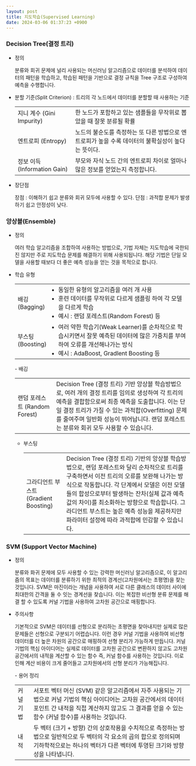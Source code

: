 ```yaml
---
layout: post
title: 지도학습(Supervised Learning) 
date: 2024-03-06 01:37:23 +0900
---
```

### Decision Tree(결정 트리)
- 정의
  <p class="sub">분류와 회귀 문제에 널리 사용되는 머신러닝 알고리즘으로 데이터를 분석하여 데이터의 패턴을 학습하고, 학습된 패턴을 기반으로 결정 규칙을 Tree 구조로 구성하여 예측을 수행합니다.
  </p>
- 분할 기준(Split Criterion) : 트리의 각 노드에서 데이터를 분할할 때 사용하는 기준
  <table>
  <tr>
  <td>지니 계수 (Gini Impurity)</td>
  <td>한 노드가 포함하고 있는 샘플들을 무작위로 뽑았을 때 잘못 분류될 확률</td>
  </tr>
  <tr>
  <td>엔트로피 (Entropy)</td>
  <td>노드의 불순도를 측정하는 또 다른 방법으로 엔트로피가 높을 수록 데이터의 불확실성이 높다는 뜻이다.</td>
  </tr>
  <tr>
  <td>정보 이득 (Information Gain)</td>
  <td>부모와 자식 노드 간의 엔트로피 차이로 얼마나 많은 정보를 얻었는지 측정합니다.</td>
  </tr>
  </table>
- 장단점
  <p class="sub">장점 : 이해하기 쉽고 분류와 회귀 모두에 사용할 수 있다.
  단점 : 과적합 문제가 발생하기 쉽고 안정성이 낮다.
  </p>

### 앙상블(Ensemble)
- 정의
  <p class="sub">여러 학습 알고리즘을 조합하여 사용하는 방법으로, 기법 자체는 지도학습에 국한되진 않지만 주로 지도학습 문제를 해결하기 위해 사용되됩니다. 해당 기법은 단일 모델을 사용할 때보다 더 좋은 예측 성능을 얻는 것을 목적으로 합니다.</p>
- 학습 유형
  <table>
  <tr>
  <td>배깅 (Bagging)</td>
  <td>
  <li>동일한 유형의 알고리즘을 여러 개 사용</li>
  <li>훈련 데이터를 무작위로 다르게 샘플링 하여 각 모델을 다르게 학습</li>
  <li>예시 : 랜덤 포레스트(Random Forest) 등</li>
  </td>
  </tr>
  <tr>
  <td>부스팅 (Boosting)</td>
  <td>
  <li>여러 약한 학습기(Weak Learner)를 순차적으로 학습시키면서 잘못 예측된 데이터에 많은 가중치를 부여하여 오류를 개선해나가는 방식</li>
  <li>예시 : AdaBoost, Gradlent Boosting 등</li>
  </td>
  </tr>
  </table>
  <enter></enter>
  <enter></enter>
  - 배깅
    <table>
    <tr>
    <td>랜덤 포레스트 (Random Forest)</td>
    <td>Decision Tree (결정 트리) 기반 앙상블 학습방법으로, 여러 개의 결정 트리를 임의로 생성하여 각 트리의 예측을 결합함으로써 최종 예측을 도출합니다. 이는 단일 결정 트리가 가질 수 있는 과적합(Overfitting) 문제를 줄여주며 일반화 성능이 뛰어납니다. 랜덤 포레스트는 분류와 회귀 모두 사용할 수 있습니다.</td>
    </tr>
    </table>

  - 부스팅
    <table>
    <tr>
    <td>그라디언트 부스트 (Gradient Boosting)</td>
    <td>Decision Tree (결정 트리) 기반의 앙상블 학습방법으로, 랜덤 포레스트와 달리 순차적으로 트리를 구축하면서 이전 트리의 오류를 보완해 나가는 방식으로 작동합니다. 각 단계에서 모델은 이전 모델들의 합성으로부터 발생하는 잔차(실체 값과 예측 값의 차이)를 최소화하는 방향으로 학습합니다. 그라디언트 부스트는 높은 예측 성능을 제공하지만 파라미터 설정에 따라 과적합에 민감할 수 있습니다.</td>
    </tr>
    </table>

### SVM (Support Vector Machine)
- 정의
  <p class="sub">분류와 화귀 문제에 모두 사용할 수 있는 강력한 머신러닝 알고리즘으로, 이 알고리즘의 목표는 데이터를 분류하기 위한 최적의 경계선(고차원에서는 초평명)을 찾는 것입니다. SVM은 마진이라는 개념을 사용하여 서로 다른 클래스의 데이터 사이에 최대한의 간격을 둘 수 잇는 경계선을 찾습니다. 이는 복잡한 비선형 분류 문제를 해결 할 수 있도록 커널 기법을 사용하여 고차원 공간으로 매핑합니다.</p>
- 주의사항
  <p class="sub">기본적으로 SVM은 데이터를 선형으로 분리하는 초평면을 찾아내지만 실제로 많은 문제들은 선형으로 구분되기 어렵습니다. 이런 경우 커널 기법을 사용하여 비선형 데이터를 더 높은 차원의 공간으로 매핑하여 선형 분리가 가능하게 만듭니다. 커널 기법의 핵심 아이디어는 실제로 데이터를 고차원 공간으로 변환하지 않고도 고차원 공간에서의 내적을 계산할 수 있는 함수 즉, 커널 함수를 사용하는 것입니다. 이로 인해 계산 비용이 크게 줄어들고 고차원에서의 선형 분리가 가능해집니다.</p>
  <enter></enter>
  <enter></enter>
  - 용어 정리
    <table>
    <tr>
    <td>커널 기법</td>
    <td>서포트 벡터 머신 (SVM) 같은 알고리즘에서 자주 사용되는 기법으로 커널 기법의 핵심 아이디어는 고차원 공간에서의 데이터 포인트 간 내적을 직접 계산하지 않고도 그 결과를 얻을 수 있는 함수 (커널 함수)를 사용하는 것입니다.</td>
    </tr>
    <tr>
    <td>내적</td>
    <td>두 벡터 (크기 + 방향) 간의 상호작용을 수치적으로 측정하는 방법으로 일반적으로 두 벡터의 각 요소의 곱의 합으로 정의되며 기하학적으로는 하나의 벡터가 다른 벡터에 투영된 크기와 방향성을 나타냅니다.</td>
    </tr>
    </table>